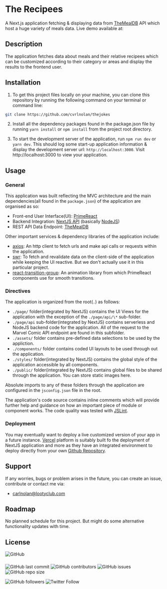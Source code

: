 # The Recipees

A Next.js application fetching & displaying data from [TheMealDB](https://www.themealdb.com/) API which host a huge variety of meals data.
Live demo available at:

## Description

The application fetches data about meals and their relative recipees which can be customized according to their category or areas and display the results to the frontend user.

## Installation

1. To get this project files locally on your machine, you can clone this repository by running the following command on your terminal or command line:

```bash
git clone https://github.com/cvrlnolan/thejokes
```

2. Install all the dependency packages found in the package.json file by running `yarn install` or `npm install` from the project root directory.

3. To start the development server of the application, run `npm run dev` or `yarn dev`. This should log some start-up application information & display the development server url: `http://localhost:3000`. Visit http://localhost:3000 to view your application.

## Usage

### General

This application was built reflecting the MVC architecture and the main dependencies(all found in the `package.json`) of the application are organised as so:

- Front-end User Interface(UI): [PrimeReact](https://primefaces.org/primereact/)
- Backend Integration: [NextJS API](https://nextjs.org/docs/api-routes/introduction) (basically [NodeJS](https://nodejs.org/))
- REST API Data Endpoint: [TheMealDB](https://www.themealdb.com/)

Other important services & dependency libraries of the application include:

- [axios](https://www.npmjs.com/package/axios): An http client to fetch urls and make api calls or requests within the application.
- [swr](https://swr.vercel.app/): To fetch and revalidate data on the client-side of the application while keeping the UI reactive. But we don't actually use it in this particular project.
- [react-transition-group](https://reactcommunity.org/react-transition-group): An animation library from which PrimeReact components use for smooth transitions.

### Directives

The application is organized from the root(`.`) as follows:

- `./page/` folder(integrated by NextJS) contains the UI Views for the application with the exception of the `./page/api/\*` sub-folder.
- `./page/api` sub-folder(integrated by NextJS) contains serverless and NodeJS backend code for the application. All of the request to the Marvel Comic API endpoint are found in this subfolder.
- `./assets/` folder contains pre-defined data selections to be used by the appliction.
- `./components/` folder contains coded UI layouts to be used through out the application.
- `./styles/` folder(integrated by NextJS) contains the global style of the application accessible by all components.
- `./public/` folder(integrated by NextJS) contains global files to be shared through the application. You can store static images here.

Absolute imports to any of these folders through the application are configured in the `jsconfig.json` file in the root.

The application's code source contains inline comments which will provide further help and guidance on how an important piece of module or component works. The code quality was tested with [JSLint](https://www.jslint.com/).

### Deployment

You may eventually want to deploy a live customized version of your app in a future instance. [Vercel](https://vercel.com/) platform is suitably built fo the deployment of NextJS application and more as they have an integrated environment to deploy directly from your own [Github Repository](https://github.com/new).

## Support

If any worries, bugs or problem arises in the future, you can create an issue, contribute or contact me via:

- [carlnolan@lootyclub.com](mailto:carlnolan@lootyclub.com)

## Roadmap

No planned schedule for this project. But might do some alternative functionality updates with time.

## License

![GitHub](https://img.shields.io/github/license/cvrlnolan/therecipees)

###

![GitHub last commit](https://img.shields.io/github/last-commit/cvrlnolan/therecipees) ![GitHub contributors](https://img.shields.io/github/contributors/cvrlnolan/therecipees) ![GitHub issues](https://img.shields.io/github/issues/cvrlnolan/therecipees) ![GitHub repo size](https://img.shields.io/github/repo-size/cvrlnolan/therecipees)

![GitHub followers](https://img.shields.io/github/followers/cvrlnolan?style=social) ![Twitter Follow](https://img.shields.io/twitter/follow/realcarlnolan?style=social)
